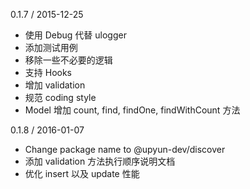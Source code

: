 0.1.7 / 2015-12-25

* 使用 Debug 代替 ulogger
* 添加测试用例
* 移除一些不必要的逻辑
* 支持 Hooks
* 增加 validation
* 规范 coding style
* Model 增加 count, find, findOne, findWithCount 方法

0.1.8 / 2016-01-07

* Change package name to @upyun-dev/discover
* 添加 validation 方法执行顺序说明文档
* 优化 insert 以及 update 性能

